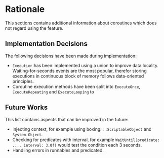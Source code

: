 # Rationale

This sections contains additional information about coroutines which does not regard using the feature.

## Implementation Decisions

The following decisions have been made during implementation:

* `Execution` has been implemented using a union to improve data locality. Waiting-for-seconds events are the most popular, therefor storing executions in continuous block of memory follows data-oriented principles.
* Coroutine execution methods have been split into `ExecuteOnce`, `ExecuteRepeating` and `ExecuteLooping` to 

## Future Works

This list contains aspects that can be improved in the future:

* Injecting context, for example using boxing: `::ScriptableObject` and `System.Object`.
* Checking for predicates with interval, for example `WaitUntil(predicate: ..., interval: 3.0f)` would test the condition each 3 seconds.
* Handling errors in runnables and predicated.

